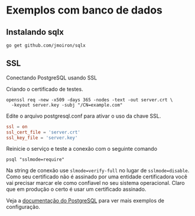 # Exemplos com banco de dados

## Instalando sqlx

```console
go get github.com/jmoiron/sqlx
```

## SSL

Conectando PostgreSQL usando SSL

Criando o certificado de testes.

```console
openssl req -new -x509 -days 365 -nodes -text -out server.crt \
  -keyout server.key -subj "/CN=example.com"
```

Edite o arquivo postgresql.conf para ativar o uso da chave SSL.

```conf
ssl = on
ssl_cert_file = 'server.crt'
ssl_key_file = 'server.key'
```

Reinicie o serviço e teste a conexão com o seguinte comando

```console
psql "sslmode=require"
```

Na string de conexão use `slmode=verify-full` no lugar de `sslmode=disable`. Como seu certificado não é assinado por uma entidade certificadora você vai precisar marcar ele como confiavel no seu sistema operacional. Claro que em produção o certo é usar um certificado assinado.

Veja a [documentação do PostgreSQL](https://www.postgresql.org/docs/11/ssl-tcp.html) para ver mais exemplos de configuração.

